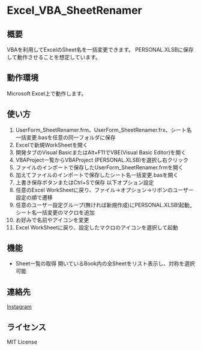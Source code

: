 # Excel_VBA_SheetRenamer

## 概要
VBAを利用してExcelのSheet名を一括変更できます。
PERSONAL.XLSBに保存して動作させることを想定しています。

## 動作環境
Microsoft Excel上で動作します。  

## 使い方
1. UserForm_SheetRenamer.frm、UserForm_SheetRenamer.frx、シート名一括変更.basを任意の同一フォルダに保存
2. Excelで新規WorkSheetを開く
3. 開発タブのVisual BasicまたはAlt+F11でVBE(Visual Basic Editor)を開く
4. VBAProject一覧からVBAProject (PERSONAL.XLSB)を選択し右クリック
5. ファイルのインポートで保存したUserForm_SheetRenamer.frmを開く
6. 加えてファイルのインポートで保存したシート名一括変更.basを開く
7. 上書き保存ボタンまたはCtrl+Sで保存
以下オプション設定  
8. 任意のExcel WorkSheetに戻り、ファイル→オプション→リボンのユーザー設定の順で遷移
9. 任意のユーザー設定グループ(無ければ新規作成)にPERSONAL.XLSB!起動_シート名一括変更のマクロを追加
10. お好みで名前やアイコンを変更
11. Excel WorkSheetに戻り、設定したマクロのアイコンを選択して起動

## 機能
* Sheet一覧の取得
  開いているBook内の全Sheetをリスト表示し、対称を選択可能



## 連絡先
[Instagram](https://www.instagram.com/nattotoasto?igsh=NWNtdHhnY3A4NDQ0 "nattotoasto")

## ライセンス
MIT License
